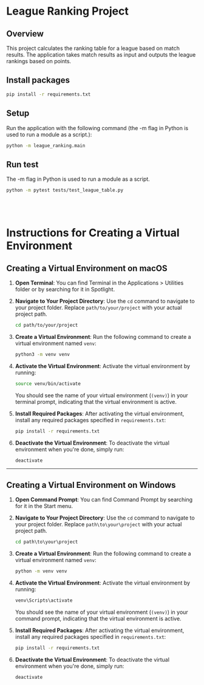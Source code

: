# League Ranking Project

## Overview

This project calculates the ranking table for a league based on match results. The application takes match results as input and outputs the league rankings based on points.

## Install packages

```bash
pip install -r requirements.txt
```

## Setup

Run the application with the following command (the -m flag in Python is used to run a module as a script.):

```bash
python -m league_ranking.main
```

## Run test

The -m flag in Python is used to run a module as a script.

```bash
python -m pytest tests/test_league_table.py
```

<br/>
<br/>

# Instructions for Creating a Virtual Environment

## Creating a Virtual Environment on macOS

1. **Open Terminal**: You can find Terminal in the Applications > Utilities folder or by searching for it in Spotlight.

2. **Navigate to Your Project Directory**:
   Use the `cd` command to navigate to your project folder. Replace `path/to/your/project` with your actual project path.

   ```bash
   cd path/to/your/project
   ```

3. **Create a Virtual Environment**:
   Run the following command to create a virtual environment named `venv`:

   ```bash
   python3 -m venv venv
   ```

4. **Activate the Virtual Environment**:
   Activate the virtual environment by running:

   ```bash
   source venv/bin/activate
   ```

   You should see the name of your virtual environment (`(venv)`) in your terminal prompt, indicating that the virtual environment is active.

5. **Install Required Packages**:
   After activating the virtual environment, install any required packages specified in `requirements.txt`:

   ```bash
   pip install -r requirements.txt
   ```

6. **Deactivate the Virtual Environment**:
   To deactivate the virtual environment when you're done, simply run:

   ```bash
   deactivate
   ```

---

## Creating a Virtual Environment on Windows

1. **Open Command Prompt**: You can find Command Prompt by searching for it in the Start menu.

2. **Navigate to Your Project Directory**:
   Use the `cd` command to navigate to your project folder. Replace `path\to\your\project` with your actual project path.

   ```cmd
   cd path\to\your\project
   ```

3. **Create a Virtual Environment**:
   Run the following command to create a virtual environment named `venv`:

   ```cmd
   python -m venv venv
   ```

4. **Activate the Virtual Environment**:
   Activate the virtual environment by running:

   ```cmd
   venv\Scripts\activate
   ```

   You should see the name of your virtual environment (`(venv)`) in your command prompt, indicating that the virtual environment is active.

5. **Install Required Packages**:
   After activating the virtual environment, install any required packages specified in `requirements.txt`:

   ```cmd
   pip install -r requirements.txt
   ```

6. **Deactivate the Virtual Environment**:
   To deactivate the virtual environment when you're done, simply run:

   ```cmd
   deactivate
   ```
